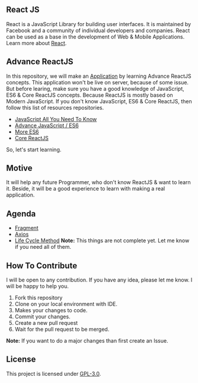 ## React JS
React is a JavaScript Library for building user interfaces. It is maintained by Facebook and a community of individual developers and companies. React can be used as a base in the development of Web & Mobile Applications. Learn more about [React](https://reactjs.org/).

## Advance ReactJS
In this repository, we will make an [Application](https://github.com/mrhrifat/world-news) by learning Advance ReactJS concepts. This application won't be live on server, because of some issue. But before learing, make sure you have a good knowledge of JavaScript, ES6 & Core ReactJS concepts. Because ReactJS is mostly based on Modern JavaScript. If you don't know JavaScript, ES6 & Core ReactJS, then follow this list of resources repositories.
- [JavaScript All You Need To Know](https://github.com/mrhrifat/javascript-all-to-know)
- [Advance JavaScript / ES6](https://github.com/mrhrifat/advance-javascript)
- [More ES6](https://github.com/mrhrifat/development-javascript)
- [Core ReactJS](https://github.com/mrhrifat/core-react-js)

So, let's start learning.

## Motive
It will help any future Programmer, who don't know ReactJS & want to learn it. Beside, it will be a good experience to learn with making a real application.

## Agenda 
- [Fragment](https://github.com/mrhrifat/advance-react-js/tree/master/src/Fragment)
- [Axios](https://github.com/mrhrifat/advance-react-js/tree/master/src/Axios)
- [Life Cycle Method](https://github.com/mrhrifat/advance-react-js/tree/master/src/LifeCycle)
**Note:** This things are not complete yet. Let me know if you need all of them.

## How To Contribute
I will be open to any contribution. If you have any idea, please let me know. I will be happy to help you.
1. Fork this repository
2. Clone on your local environment with IDE.
3. Makes your changes to code.
4. Commit your changes.
5. Create a new pull request
6. Wait for the pull request to be merged.

**Note:** If you want to do a major changes than first create an Issue.
 

## License
This project is licensed under [GPL-3.0](https://github.com/mrhrifat/advance-react-js/master/LICENSE.md).


